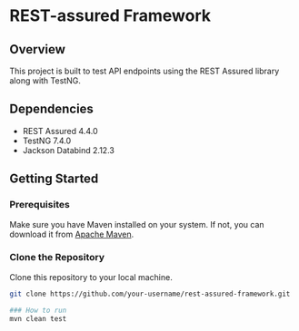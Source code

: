 # REST-assured Framework

## Overview
This project is built to test API endpoints using the REST Assured library along with TestNG.

## Dependencies

- REST Assured 4.4.0
- TestNG 7.4.0
- Jackson Databind 2.12.3

## Getting Started

### Prerequisites
Make sure you have Maven installed on your system. If not, you can download it from [Apache Maven](https://maven.apache.org/download.cgi).

### Clone the Repository
Clone this repository to your local machine.

```bash
git clone https://github.com/your-username/rest-assured-framework.git

### How to run
mvn clean test


